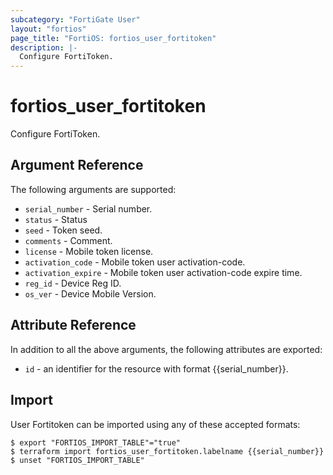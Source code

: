 ```yaml
---
subcategory: "FortiGate User"
layout: "fortios"
page_title: "FortiOS: fortios_user_fortitoken"
description: |-
  Configure FortiToken.
---
```


# fortios_user_fortitoken
Configure FortiToken.

## Argument Reference


The following arguments are supported:

* `serial_number` - Serial number.
* `status` - Status
* `seed` - Token seed.
* `comments` - Comment.
* `license` - Mobile token license.
* `activation_code` - Mobile token user activation-code.
* `activation_expire` - Mobile token user activation-code expire time.
* `reg_id` - Device Reg ID.
* `os_ver` - Device Mobile Version.


## Attribute Reference

In addition to all the above arguments, the following attributes are exported:
* `id` - an identifier for the resource with format {{serial_number}}.

## Import

User Fortitoken can be imported using any of these accepted formats:
```
$ export "FORTIOS_IMPORT_TABLE"="true"
$ terraform import fortios_user_fortitoken.labelname {{serial_number}}
$ unset "FORTIOS_IMPORT_TABLE"
```

